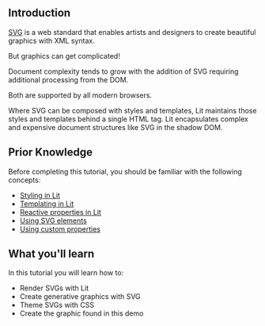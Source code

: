 ## Introduction

[SVG](https://www.w3.org/Graphics/SVG/) is a web standard that enables
artists and designers to create beautiful graphics with XML syntax.

But graphics can get complicated!

Document complexity tends to grow with the addition of SVG
requiring additional processing from the DOM. 

Both are supported by all modern browsers.

Where SVG can be composed with styles and templates, Lit
maintains those styles and templates behind a single HTML tag. 
Lit encapsulates complex and expensive document structures like SVG in
the shadow DOM.

## Prior Knowledge

Before completing this tutorial, you should be familiar with the following
concepts:

- [Styling in Lit](https://Lit.dev/docs/components/styles/)
- [Templating in Lit](https://Lit.dev/docs/templates/overview/)
- [Reactive properties in Lit](https://lit.dev/docs/components/properties/)
- [Using SVG elements](https://developer.mozilla.org/en-US/docs/Web/SVG/Element)
- [Using custom properties](https://developer.mozilla.org/en-US/docs/Web/CSS/--*)

## What you'll learn

In this tutorial you will learn how to:

- Render SVGs with Lit
- Create generative graphics with SVG
- Theme SVGs with CSS
- Create the graphic found in this demo